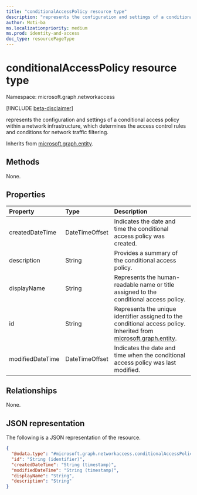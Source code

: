 ```yaml
---
title: "conditionalAccessPolicy resource type"
description: "represents the configuration and settings of a conditional access policy within a network infrastructure, which determines the access control rules and conditions for network traffic filtering."
author: Moti-ba
ms.localizationpriority: medium
ms.prod: identity-and-access
doc_type: resourcePageType
---
```


# conditionalAccessPolicy resource type

Namespace: microsoft.graph.networkaccess

[!INCLUDE [beta-disclaimer](../../includes/beta-disclaimer.md)]

represents the configuration and settings of a conditional access policy within a network infrastructure, which determines the access control rules and conditions for network traffic filtering.


Inherits from [microsoft.graph.entity](../resources/entity.md).

## Methods
None.

## Properties
|Property|Type|Description|
|:---|:---|:---|
|createdDateTime|DateTimeOffset|Indicates the date and time the conditional access policy was created.|
|description|String|Provides a summary of the conditional access policy.|
|displayName|String|Represents the human-readable name or title assigned to the conditional access policy.|
|id|String|Represents the unique identifier assigned to the conditional access policy. Inherited from [microsoft.graph.entity](../resources/entity.md).|
|modifiedDateTime|DateTimeOffset|Indicates the date and time when the conditional access policy was last modified.|

## Relationships
None.

## JSON representation
The following is a JSON representation of the resource.
<!-- {
  "blockType": "resource",
  "keyProperty": "id",
  "@odata.type": "microsoft.graph.networkaccess.conditionalAccessPolicy",
  "baseType": "microsoft.graph.entity",
  "openType": false
}
-->
``` json
{
  "@odata.type": "#microsoft.graph.networkaccess.conditionalAccessPolicy",
  "id": "String (identifier)",
  "createdDateTime": "String (timestamp)",
  "modifiedDateTime": "String (timestamp)",
  "displayName": "String",
  "description": "String"
}
```

